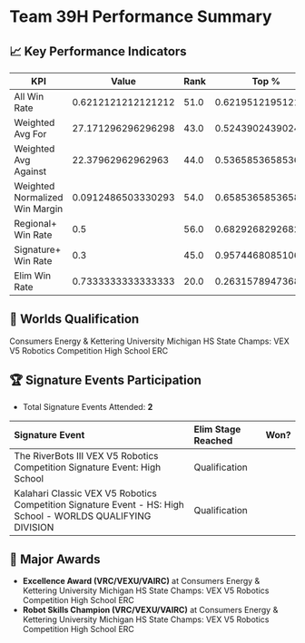 # Team 39H Performance Summary

## 📈 Key Performance Indicators
| KPI | Value | Rank | Top % |
| --- | ----- | ---- | ----- |
| All Win Rate | 0.6212121212121212 | 51.0 | 0.6219512195121951 |
| Weighted Avg For | 27.171296296296298 | 43.0 | 0.524390243902439 |
| Weighted Avg Against | 22.37962962962963 | 44.0 | 0.5365853658536586 |
| Weighted Normalized Win Margin | 0.0912486503330293 | 54.0 | 0.6585365853658537 |
| Regional+ Win Rate | 0.5 | 56.0 | 0.6829268292682927 |
| Signature+ Win Rate | 0.3 | 45.0 | 0.9574468085106383 |
| Elim Win Rate | 0.7333333333333333 | 20.0 | 0.2631578947368421 |


## 🎯 Worlds Qualification
Consumers Energy & Kettering University Michigan HS State Champs: VEX V5 Robotics Competition High School ERC

## 🏆 Signature Events Participation
- Total Signature Events Attended: **2**

| Signature Event | Elim Stage Reached | Won? |
|:----------------|:-------------------|:----|
| The RiverBots III VEX V5 Robotics Competition Signature Event: High School | Qualification |  |
| Kalahari Classic VEX V5 Robotics Competition Signature Event - HS: High School - WORLDS QUALIFYING DIVISION | Qualification |  |


## 🥇 Major Awards
- **Excellence Award (VRC/VEXU/VAIRC)** at Consumers Energy & Kettering University Michigan HS State Champs: VEX V5 Robotics Competition High School ERC
- **Robot Skills Champion (VRC/VEXU/VAIRC)** at Consumers Energy & Kettering University Michigan HS State Champs: VEX V5 Robotics Competition High School ERC

